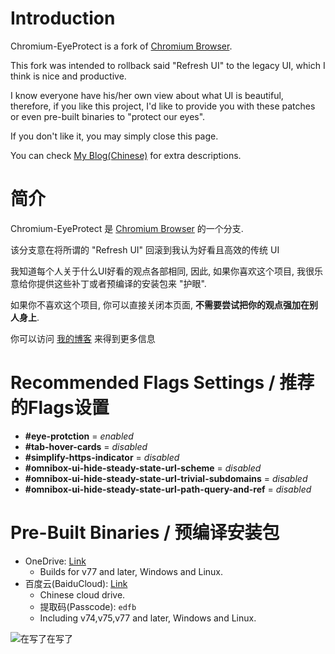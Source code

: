 # Introduction
Chromium-EyeProtect is a fork of [Chromium Browser](https://www.chromium.org/Home).

This fork was intended to rollback said "Refresh UI" to the legacy UI, which I think is nice and productive.

I know everyone have his/her own view about what UI is beautiful, therefore, if you like this project, I'd like to provide you with these patches or even pre-built binaries to "protect our eyes".

If you don't like it, you may simply close this page.


You can check [My Blog(Chinese)](https://blog.berd.moe/archives/chromium-eyeprotect/) for extra descriptions.

# 简介
Chromium-EyeProtect 是 [Chromium Browser](https://www.chromium.org/Home) 的一个分支.

该分支意在将所谓的 "Refresh UI" 回滚到我认为好看且高效的传统 UI

我知道每个人关于什么UI好看的观点各部相同, 因此, 如果你喜欢这个项目, 我很乐意给你提供这些补丁或者预编译的安装包来 "护眼".

如果你不喜欢这个项目, 你可以直接关闭本页面, **不需要尝试把你的观点强加在别人身上**.


你可以访问 [我的博客](https://blog.berd.moe/archives/chromium-eyeprotect/) 来得到更多信息

# Recommended Flags Settings / 推荐的Flags设置
* __#eye-protction__ = *enabled*
* __#tab-hover-cards__ = *disabled*
* __#simplify-https-indicator__ = *disabled*
* __#omnibox-ui-hide-steady-state-url-scheme__ = *disabled*
* __#omnibox-ui-hide-steady-state-url-trivial-subdomains__ = *disabled*
* __#omnibox-ui-hide-steady-state-url-path-query-and-ref__ = *disabled*

# Pre-Built Binaries / 预编译安装包
- OneDrive: [Link](https://fengberd-my.sharepoint.com/:f:/g/personal/admin_berd_moe/EgfAnbvVaB5KucXzZ7VXSMwB_1c1EFyokgcc2m8ZUb3m2A?e=YuAFcz)
	- Builds for v77 and later, Windows and Linux.
- 百度云(BaiduCloud): [Link](https://pan.baidu.com/s/1o_jbSlPvJ9jyC-AnebLFjA)
	- Chinese cloud drive.
	- 提取码(Passcode): `edfb`
	- Including v74,v75,v77 and later, Windows and Linux.

![在写了在写了](https://raw.githubusercontent.com/fengberd/Chromium-EyeProtect/gugu/gugu.jpg)
